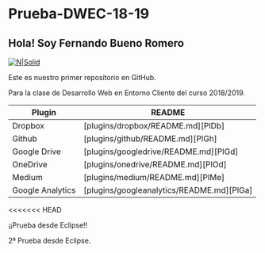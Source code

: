 # Prueba-DWEC-18-19

## Hola! Soy Fernando Bueno Romero
[![N|Solid](https://www.cecapsevilla.org/wp-content/uploads/NP_NUEVO_AZUL.jpg)](https://www.fpnuevasprofesiones.es/)

Este es nuestro primer repositorio en GitHub.

Para la clase de Desarrollo Web en Entorno Cliente del curso 2018/2019.

| Plugin | README |
| ------ | ------ |
| Dropbox | [plugins/dropbox/README.md][PlDb] |
| Github | [plugins/github/README.md][PlGh] |
| Google Drive | [plugins/googledrive/README.md][PlGd] |
| OneDrive | [plugins/onedrive/README.md][PlOd] |
| Medium | [plugins/medium/README.md][PlMe] |
| Google Analytics | [plugins/googleanalytics/README.md][PlGa] |
<<<<<<< HEAD


¡¡Prueba desde Eclipse!!

2ª Prueba desde Eclipse.